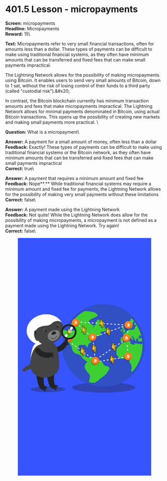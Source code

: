 # 401.5 Lesson - micropayments

**Screen:** micropayments\
**Headline:** Micropayments\
**Reward:** 15\

**Text:** Micropayments refer to very small financial transactions, often for amounts less than a dollar. These types of payments can be difficult to make using traditional financial systems, as they often have minimum amounts that can be transferred and fixed fees that can make small payments impractical.

The Lightning Network allows for the possibility of making micropayments using Bitcoin. It enables users to send very small amounts of Bitcoin, down to 1 sat, without the risk of losing control of their funds to a third party (called &quot;custodial risk&quot;).&amp;#x20;

In contrast, the Bitcoin blockchain currently has minimum transaction amounts and fees that make micropayments impractical. The Lightning Network allows for minimal payments denominated in Bitcoin, using actual Bitcoin transactions. This opens up the possibility of creating new markets and making small payments more practical.
\

**Question:** What is a micropayment\

**Answer:** A payment for a small amount of money, often less than a dollar\
**Feedback:** Exactly! These types of payments can be difficult to make using traditional financial systems or the Bitcoin network, as they often have minimum amounts that can be transferred and fixed fees that can make small payments impractical\
**Correct:** true\

**Answer:** A payment that requires a minimum amount and fixed fee\
**Feedback:** Nope**.** While traditional financial systems may require a minimum amount and fixed fee for payments, the Lightning Network allows for the possibility of making very small payments without these limitations\
**Correct:** false\

**Answer:** A payment made using the Lightning Network\
**Feedback:** Not quite! While the Lightning Network does allow for the possibility of making micropayments, a micropayment is not defined as a payment made using the Lightning Network. Try again!\
**Correct:** false\


<figure><img src="../.gitbook/assets/401-05.png" alt=""><figcaption></figcaption></figure>

